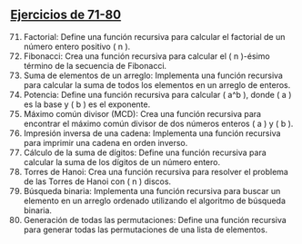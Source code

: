 ## [Ejercicios de 71-80](./71-80/)

71. Factorial:
Define una función recursiva para calcular el factorial de un número entero positivo ( n ).
72. Fibonacci:
Crea una función recursiva para calcular el ( n )-ésimo término de la secuencia de
Fibonacci.
73. Suma de elementos de un arreglo:
Implementa una función recursiva para calcular la suma de todos los elementos en un
arreglo de enteros.
74. Potencia:
Define una función recursiva para calcular ( a^b ), donde ( a ) es la base y ( b ) es el
exponente.
75. Máximo común divisor (MCD):
Crea una función recursiva para encontrar el máximo común divisor de dos números
enteros ( a ) y ( b ).
76. Impresión inversa de una cadena:
Implementa una función recursiva para imprimir una cadena en orden inverso.
77. Cálculo de la suma de dígitos:
Define una función recursiva para calcular la suma de los dígitos de un número entero.
78. Torres de Hanoi:
Crea una función recursiva para resolver el problema de las Torres de Hanoi con ( n )
discos.
79. Búsqueda binaria:
Implementa una función recursiva para buscar un elemento en un arreglo ordenado
utilizando el algoritmo de búsqueda binaria.
80. Generación de todas las permutaciones:
Define una función recursiva para generar todas las permutaciones de una lista de
elementos.
